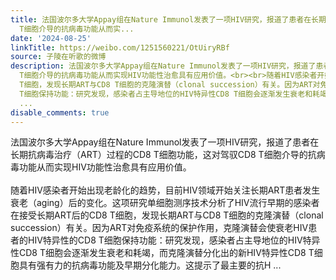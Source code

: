 ```yaml
---
title: 法国波尔多大学Appay组在Nature Immunol发表了一项HIV研究，报道了患者在长期抗病毒治疗（ART）过程的CD8 T细胞功能，这对驾驭CD8
  T细胞介导的抗病毒功能从而实...
date: '2024-08-25'
linkTitle: https://weibo.com/1251560221/OtUiryRBf
source: 子陵在听歌的微博
description: 法国波尔多大学Appay组在Nature Immunol发表了一项HIV研究，报道了患者在长期抗病毒治疗（ART）过程的CD8 T细胞功能，这对驾驭CD8
  T细胞介导的抗病毒功能从而实现HIV功能性治愈具有应用价值。<br><br>随着HIV感染者开始出现老龄化的趋势，目前HIV领域开始关注长期ART患者发生衰老（aging）后的变化。这项研究单细胞测序技术分析了HIV流行早期的感染者在接受长期ART后的CD8
  T细胞，发现长期ART与CD8 T细胞的克隆演替（clonal succession）有关。因为ART对免疫系统的保护作用，克隆演替会使衰老HIV患者的HIV特异性的CD8
  T细胞保持功能：研究发现，感染者占主导地位的HIV特异性CD8 T细胞会逐渐发生衰老和耗竭，而克隆演替分化出的新HIV特异性CD8 T细胞具有强有力的抗病毒功能及早期分化能力。这提示了最主要的抗H
  ...
disable_comments: true
---
```

法国波尔多大学Appay组在Nature Immunol发表了一项HIV研究，报道了患者在长期抗病毒治疗（ART）过程的CD8 T细胞功能，这对驾驭CD8 T细胞介导的抗病毒功能从而实现HIV功能性治愈具有应用价值。<br><br>随着HIV感染者开始出现老龄化的趋势，目前HIV领域开始关注长期ART患者发生衰老（aging）后的变化。这项研究单细胞测序技术分析了HIV流行早期的感染者在接受长期ART后的CD8 T细胞，发现长期ART与CD8 T细胞的克隆演替（clonal succession）有关。因为ART对免疫系统的保护作用，克隆演替会使衰老HIV患者的HIV特异性的CD8 T细胞保持功能：研究发现，感染者占主导地位的HIV特异性CD8 T细胞会逐渐发生衰老和耗竭，而克隆演替分化出的新HIV特异性CD8 T细胞具有强有力的抗病毒功能及早期分化能力。这提示了最主要的抗H ...